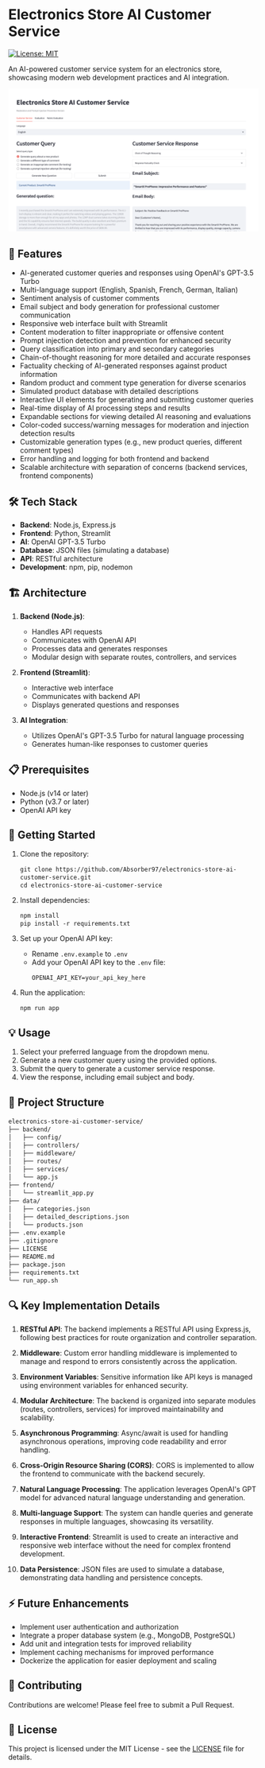 # Electronics Store AI Customer Service

[![License: MIT](https://img.shields.io/badge/License-MIT-yellow.svg)](https://opensource.org/licenses/MIT)

An AI-powered customer service system for an electronics store, showcasing modern web development practices and AI integration.

![Capture](images/Capture-2024-10-05-081857.png)

## 🚀 Features

- AI-generated customer queries and responses using OpenAI's GPT-3.5 Turbo
- Multi-language support (English, Spanish, French, German, Italian)
- Sentiment analysis of customer comments
- Email subject and body generation for professional customer communication
- Responsive web interface built with Streamlit
- Content moderation to filter inappropriate or offensive content
- Prompt injection detection and prevention for enhanced security
- Query classification into primary and secondary categories
- Chain-of-thought reasoning for more detailed and accurate responses
- Factuality checking of AI-generated responses against product information
- Random product and comment type generation for diverse scenarios
- Simulated product database with detailed descriptions
- Interactive UI elements for generating and submitting customer queries
- Real-time display of AI processing steps and results
- Expandable sections for viewing detailed AI reasoning and evaluations
- Color-coded success/warning messages for moderation and injection detection results
- Customizable generation types (e.g., new product queries, different comment types)
- Error handling and logging for both frontend and backend
- Scalable architecture with separation of concerns (backend services, frontend components)

## 🛠️ Tech Stack

- **Backend**: Node.js, Express.js
- **Frontend**: Python, Streamlit
- **AI**: OpenAI GPT-3.5 Turbo
- **Database**: JSON files (simulating a database)
- **API**: RESTful architecture
- **Development**: npm, pip, nodemon

## 🏗️ Architecture

1. **Backend (Node.js)**:
   - Handles API requests
   - Communicates with OpenAI API
   - Processes data and generates responses
   - Modular design with separate routes, controllers, and services

2. **Frontend (Streamlit)**:
   - Interactive web interface
   - Communicates with backend API
   - Displays generated questions and responses

3. **AI Integration**:
   - Utilizes OpenAI's GPT-3.5 Turbo for natural language processing
   - Generates human-like responses to customer queries

## 📋 Prerequisites

- Node.js (v14 or later)
- Python (v3.7 or later)
- OpenAI API key

## 🚀 Getting Started

1. Clone the repository:
   ```
   git clone https://github.com/Absorber97/electronics-store-ai-customer-service.git
   cd electronics-store-ai-customer-service
   ```

2. Install dependencies:
   ```
   npm install
   pip install -r requirements.txt
   ```

3. Set up your OpenAI API key:
   - Rename `.env.example` to `.env`
   - Add your OpenAI API key to the `.env` file:
     ```
     OPENAI_API_KEY=your_api_key_here
     ```

4. Run the application:
   ```
   npm run app
   ```

## 💡 Usage

1. Select your preferred language from the dropdown menu.
2. Generate a new customer query using the provided options.
3. Submit the query to generate a customer service response.
4. View the response, including email subject and body.

## 📁 Project Structure

```
electronics-store-ai-customer-service/
├── backend/
│   ├── config/
│   ├── controllers/
│   ├── middleware/
│   ├── routes/
│   ├── services/
│   └── app.js
├── frontend/
│   └── streamlit_app.py
├── data/
│   ├── categories.json
│   ├── detailed_descriptions.json
│   └── products.json
├── .env.example
├── .gitignore
├── LICENSE
├── README.md
├── package.json
├── requirements.txt
└── run_app.sh
```

## 🔍 Key Implementation Details

1. **RESTful API**: The backend implements a RESTful API using Express.js, following best practices for route organization and controller separation.

2. **Middleware**: Custom error handling middleware is implemented to manage and respond to errors consistently across the application.

3. **Environment Variables**: Sensitive information like API keys is managed using environment variables for enhanced security.

4. **Modular Architecture**: The backend is organized into separate modules (routes, controllers, services) for improved maintainability and scalability.

5. **Asynchronous Programming**: Async/await is used for handling asynchronous operations, improving code readability and error handling.

6. **Cross-Origin Resource Sharing (CORS)**: CORS is implemented to allow the frontend to communicate with the backend securely.

7. **Natural Language Processing**: The application leverages OpenAI's GPT model for advanced natural language understanding and generation.

8. **Multi-language Support**: The system can handle queries and generate responses in multiple languages, showcasing its versatility.

9. **Interactive Frontend**: Streamlit is used to create an interactive and responsive web interface without the need for complex frontend development.

10. **Data Persistence**: JSON files are used to simulate a database, demonstrating data handling and persistence concepts.

## ⚡️ Future Enhancements

- Implement user authentication and authorization
- Integrate a proper database system (e.g., MongoDB, PostgreSQL)
- Add unit and integration tests for improved reliability
- Implement caching mechanisms for improved performance
- Dockerize the application for easier deployment and scaling

## 🤝 Contributing

Contributions are welcome! Please feel free to submit a Pull Request.

## 🪪 License

This project is licensed under the MIT License - see the [LICENSE](LICENSE) file for details.
